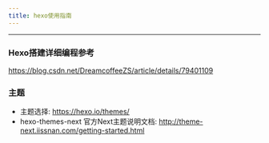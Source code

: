 ```yaml
---
title: hexo使用指南
---
```

----
<!--more-->
### Hexo搭建详细编程参考
https://blog.csdn.net/DreamcoffeeZS/article/details/79401109
### 主题
- 主题选择: https://hexo.io/themes/
- hexo-themes-next
官方Next主题说明文档: http://theme-next.iissnan.com/getting-started.html